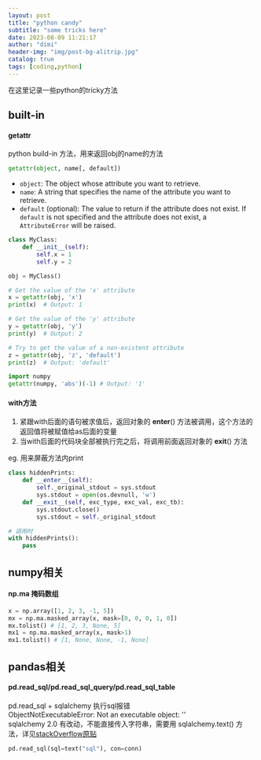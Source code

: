 ```yaml
---
layout: post
title: "python candy"
subtitle: "some tricks here"
date: 2023-08-09 11:21:17
author: "dimi"
header-img: "img/post-bg-alitrip.jpg"
catalog: true
tags: [coding,python]
---
```


在这里记录一些python的tricky方法

## built-in
#### getattr
python build-in 方法，用来返回obj的name的方法

```python
getattr(object, name[, default])

```
- `object`: The object whose attribute you want to retrieve.
- `name`: A string that specifies the name of the attribute you want to retrieve.
- `default` (optional): The value to return if the attribute does not exist. If `default` is not specified and the attribute does not exist, a `AttributeError` will be raised.

```python
class MyClass:
    def __init__(self):
        self.x = 1
        self.y = 2

obj = MyClass()

# Get the value of the 'x' attribute
x = getattr(obj, 'x')
print(x)  # Output: 1

# Get the value of the 'y' attribute
y = getattr(obj, 'y')
print(y)  # Output: 2

# Try to get the value of a non-existent attribute
z = getattr(obj, 'z', 'default')
print(z)  # Output: 'default'

import numpy
getattr(numpy, 'abs')(-1) # Output: '1'
```

#### with方法
1. 紧跟with后面的语句被求值后，返回对象的 __enter__() 方法被调用，这个方法的返回值将被赋值给as后面的变量
2. 当with后面的代码块全部被执行完之后，将调用前面返回对象的 __exit__() 方法

eg. 用来屏蔽方法内print
```python
class hiddenPrints:
    def __enter__(self):
        self._original_stdout = sys.stdout
        sys.stdout = open(os.devnull, 'w')
    def __exit__(self, exc_type, exc_val, exc_tb):
        sys.stdout.close()
        sys.stdout = self._original_stdout

# 调用时
with hiddenPrints():
    pass
```

## numpy相关
#### np.ma 掩码数组
```python
x = np.array([1, 2, 3, -1, 5])
mx = np.ma.masked_array(x, mask=[0, 0, 0, 1, 0])
mx.tolist() # [1, 2, 3, None, 5]
mx1 = np.ma.masked_array(x, mask>1)
mx1.tolist() # [1, None, None, -1, None]
```

## pandas相关
#### pd.read_sql/pd.read_sql_query/pd.read_sql_table
pd.read_sql + sqlalchemy 执行sql报错  
ObjectNotExecutableError: Not an executable object: ''  
sqlalchemy 2.0 有改动，不能直接传入字符串，需要用 sqlalchemy.text() 方法，详见[stackOverflow原贴](https://stackoverflow.com/questions/75284194/pandasql-sqldf-objectnotexecutableerror-not-an-executable-object-select)
```python
pd.read_sql(sql=text("sql"), con=conn)
```




